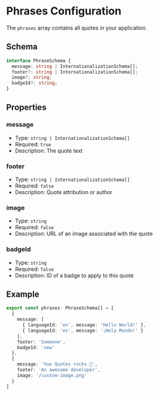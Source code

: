 # Phrases Configuration

The `phrases` array contains all quotes in your application.

## Schema

```ts
interface PhraseSchema {
  message: string | InternationalizationSchema[];
  footer?: string | InternationalizationSchema[];
  image?: string;
  badgeId?: string;
}
```

## Properties

### message
- Type: `string | InternationalizationSchema[]`
- Required: `true`
- Description: The quote text

### footer
- Type: `string | InternationalizationSchema[]`
- Required: `false`
- Description: Quote attribution or author

### image
- Type: `string`
- Required: `false`
- Description: URL of an image associated with the quote

### badgeId
- Type: `string`
- Required: `false`
- Description: ID of a badge to apply to this quote

## Example

```ts
export const phrases: PhraseSchema[] = [
  {
    message: [
      { languageId: 'en', message: 'Hello World!' },
      { languageId: 'es', message: '¡Hola Mundo!' }
    ],
    footer: 'Someone',
    badgeId: 'new'
  },
  {
    message: 'Vue Quotes rocks 🤘',
    footer: 'An awesome developer',
    image: '/custom-image.png'
  }
]
```